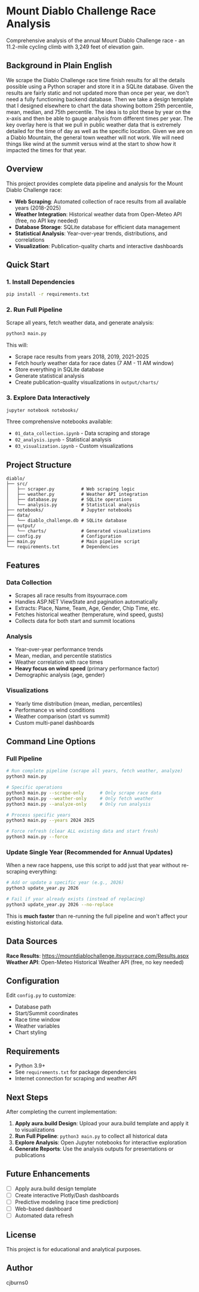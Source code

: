 # Mount Diablo Challenge Race Analysis

Comprehensive analysis of the annual Mount Diablo Challenge race - an 11.2-mile cycling climb with 3,249 feet of elevation gain.

## Background in Plain English 

We scrape the Diablo Challenge race time finish results for all the details possible using a Python scraper and store it in a SQLite database. Given the results are fairly static and not updated more than once per year, we don't need a fully functioning backend database. Then we take a design template that I designed elsewhere to chart the data showing bottom 25th percentile, mean, median, and 75th percentile. The idea is to plot these by year on the x-axis and then be able to gauge analysis from different times per year. The key overlay here is that we pull in public weather data that is extremely detailed for the time of day as well as the specific location. Given we are on a Diablo Mountain, the general town weather will not work. We will need things like wind at the summit versus wind at the start to show how it impacted the times for that year. 


## Overview

This project provides complete data pipeline and analysis for the Mount Diablo Challenge race:

- **Web Scraping**: Automated collection of race results from all available years (2018-2025)
- **Weather Integration**: Historical weather data from Open-Meteo API (free, no API key needed)
- **Database Storage**: SQLite database for efficient data management
- **Statistical Analysis**: Year-over-year trends, distributions, and correlations
- **Visualization**: Publication-quality charts and interactive dashboards

## Quick Start

### 1. Install Dependencies

```bash
pip install -r requirements.txt
```

### 2. Run Full Pipeline

Scrape all years, fetch weather data, and generate analysis:

```bash
python3 main.py
```

This will:
- Scrape race results from years 2018, 2019, 2021-2025
- Fetch hourly weather data for race dates (7 AM - 11 AM window)
- Store everything in SQLite database
- Generate statistical analysis
- Create publication-quality visualizations in `output/charts/`

### 3. Explore Data Interactively

```bash
jupyter notebook notebooks/
```

Three comprehensive notebooks available:
- `01_data_collection.ipynb` - Data scraping and storage
- `02_analysis.ipynb` - Statistical analysis
- `03_visualization.ipynb` - Custom visualizations

## Project Structure

```
diablo/
├── src/
│   ├── scraper.py          # Web scraping logic
│   ├── weather.py          # Weather API integration
│   ├── database.py         # SQLite operations
│   └── analysis.py         # Statistical analysis
├── notebooks/              # Jupyter notebooks
├── data/
│   └── diablo_challenge.db # SQLite database
├── output/
│   └── charts/             # Generated visualizations
├── config.py               # Configuration
├── main.py                 # Main pipeline script
└── requirements.txt        # Dependencies
```

## Features

### Data Collection
- Scrapes all race results from itsyourrace.com
- Handles ASP.NET ViewState and pagination automatically
- Extracts: Place, Name, Team, Age, Gender, Chip Time, etc.
- Fetches historical weather (temperature, wind speed, gusts)
- Collects data for both start and summit locations

### Analysis
- Year-over-year performance trends
- Mean, median, and percentile statistics
- Weather correlation with race times
- **Heavy focus on wind speed** (primary performance factor)
- Demographic analysis (age, gender)

### Visualizations
- Yearly time distribution (mean, median, percentiles)
- Performance vs wind conditions
- Weather comparison (start vs summit)
- Custom multi-panel dashboards

## Command Line Options

### Full Pipeline

```bash
# Run complete pipeline (scrape all years, fetch weather, analyze)
python3 main.py

# Specific operations
python3 main.py --scrape-only      # Only scrape race data
python3 main.py --weather-only     # Only fetch weather
python3 main.py --analyze-only     # Only run analysis

# Process specific years
python3 main.py --years 2024 2025

# Force refresh (clear ALL existing data and start fresh)
python3 main.py --force
```

### Update Single Year (Recommended for Annual Updates)

When a new race happens, use this script to add just that year without re-scraping everything:

```bash
# Add or update a specific year (e.g., 2026)
python3 update_year.py 2026

# Fail if year already exists (instead of replacing)
python3 update_year.py 2026 --no-replace
```

This is **much faster** than re-running the full pipeline and won't affect your existing historical data.

## Data Sources

**Race Results**: https://mountdiablochallenge.itsyourrace.com/Results.aspx
**Weather API**: Open-Meteo Historical Weather API (free, no key needed)

## Configuration

Edit `config.py` to customize:
- Database path
- Start/Summit coordinates
- Race time window
- Weather variables
- Chart styling

## Requirements

- Python 3.9+
- See `requirements.txt` for package dependencies
- Internet connection for scraping and weather API

## Next Steps

After completing the current implementation:

1. **Apply aura.build Design**: Upload your aura.build template and apply it to visualizations
2. **Run Full Pipeline**: `python3 main.py` to collect all historical data
3. **Explore Analysis**: Open Jupyter notebooks for interactive exploration
4. **Generate Reports**: Use the analysis outputs for presentations or publications

## Future Enhancements

- [ ] Apply aura.build design template
- [ ] Create interactive Plotly/Dash dashboards
- [ ] Predictive modeling (race time prediction)
- [ ] Web-based dashboard
- [ ] Automated data refresh

## License

This project is for educational and analytical purposes.

## Author
cjburns0